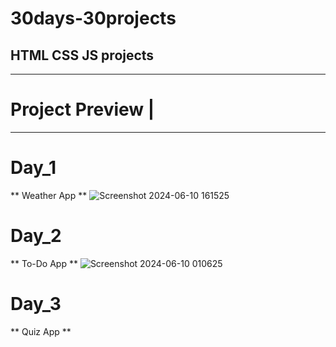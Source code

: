 # 30days-30projects
HTML CSS JS projects
---------------------------------------------------------------
---------------------------------------------------------------
# Project Preview |
----------------------
# Day_1
** Weather App **
![Screenshot 2024-06-10 161525](https://github.com/Ajmain-Fayek/30days-30projects/assets/87541756/cfabf33c-81fd-410d-a736-da1ffe10fe54)


# Day_2
** To-Do App **
![Screenshot 2024-06-10 010625](https://github.com/Ajmain-Fayek/30days-30projects/assets/87541756/752c58c6-c191-463d-ad05-fd32a8ec4387)

# Day_3
** Quiz App **

